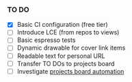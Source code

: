 ### TO DO

- [x] Basic CI configuration (free tier)
- [ ] Introduce LCE (from repos to views)
- [ ] Basic espresso tests
- [ ] Dynamic drawable for cover link items
- [ ] Readable text for personal URL
- [ ] Transfer TO DOs to projects board
- [ ] Investigate [projects board automation](https://help.github.com/articles/configuring-automation-for-project-boards/)
